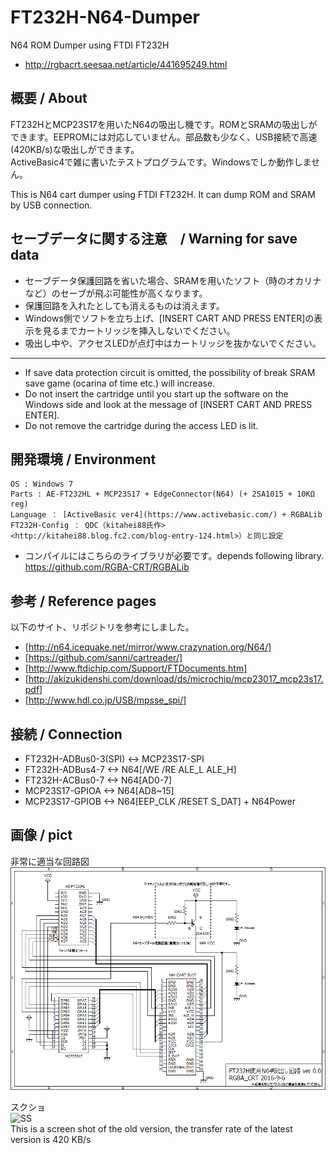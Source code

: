 # FT232H-N64-Dumper
N64 ROM Dumper using FTDI FT232H
 + http://rgbacrt.seesaa.net/article/441695249.html

## 概要 / About
FT232HとMCP23S17を用いたN64の吸出し機です。ROMとSRAMの吸出しができます。EEPROMには対応していません。部品数も少なく、USB接続で高速(420KB/s)な吸出しができます。  
ActiveBasic4で雑に書いたテストプログラムです。Windowsでしか動作しません。

This is N64 cart dumper using FTDI FT232H. It can dump ROM and SRAM by USB connection. 

## セーブデータに関する注意　/ Warning for save data
 * セーブデータ保護回路を省いた場合、SRAMを用いたソフト（時のオカリナなど）のセーブが飛ぶ可能性が高くなります。
 * 保護回路を入れたとしても消えるものは消えます。
 * Windows側でソフトを立ち上げ、[INSERT CART AND PRESS ENTER]の表示を見るまでカートリッジを挿入しないでください。
 * 吸出し中や、アクセスLEDが点灯中はカートリッジを抜かないでください。
 ---
 * If save data protection circuit is omitted, the possibility of break SRAM save game (ocarina of time etc.) will increase.
 * Do not insert the cartridge until you start up the software on the Windows side and look at the message of [INSERT CART AND PRESS ENTER].
 * Do not remove the cartridge during the access LED is lit.

## 開発環境 / Environment
	OS : Windows 7
	Parts : AE-FT232HL + MCP23S17 + EdgeConnector(N64) (+ 2SA1015 + 10KΩ reg)
	Language ： [ActiveBasic ver4](https://www.activebasic.com/) + RGBALib
	FT232H-Config ： QDC（kitahei88氏作><http://kitahei88.blog.fc2.com/blog-entry-124.html>）と同じ設定
	
 * コンパイルにはこちらのライブラリが必要です。depends following library.  
<https://github.com/RGBA-CRT/RGBALib>

## 参考 / Reference pages
以下のサイト、リポジトリを参考にしました。
 * 	[http://n64.icequake.net/mirror/www.crazynation.org/N64/]  
 * 	[https://github.com/sanni/cartreader/]  
 * 	[http://www.ftdichip.com/Support/FTDocuments.htm]  
 * 	[http://akizukidenshi.com/download/ds/microchip/mcp23017_mcp23s17.pdf]  
 * 	[http://www.hdl.co.jp/USB/mpsse_spi/]  

## 接続 / Connection
 * 	FT232H-ADBus0-3(SPI) <-> MCP23S17-SPI
 * 	FT232H-ADBus4-7  <-> N64[/WE /RE ALE_L ALE_H]
 * 	FT232H-ACBus0-7  <-> N64[AD0-7]
 * 	MCP23S17-GPIOA <-> N64[AD8~15]
 * 	MCP23S17-GPIOB <-> N64[EEP_CLK /RESET S_DAT] + N64Power

## 画像 / pict
非常に適当な回路図  
![回路図](https://raw.githubusercontent.com/RGBA-CRT/FT232H-N64-Dumper/master/Kairo.PNG "回路図")    
  
スクショ  
![SS](http://i.imgur.com/ydIlbni.jpg "スクショ")   
This is a screen shot of the old version, the transfer rate of the latest version is 420 KB/s  
